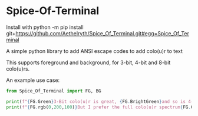 # Spice-Of-Terminal

Install with
python -m pip install git+https://github.com/Aethelryth/Spice_Of_Terminal.git#egg=Spice_Of_Terminal

A simple python library to add ANSI escape codes to add colo(u)r to text

This supports foreground and background, for 3-bit, 4-bit and 8-bit colo(u)rs.

An example use case:
```py
from Spice_Of_Terminal import FG, BG

print(f"{FG.Green}3-Bit colo(u)r is great, {FG.BrightGreen}and so is 4-bit.{FG.Clear}")
print(f"{FG.rgb(0,200,100)}But I prefer the full colo(u)r spectrum{FG.Clear}")
```

